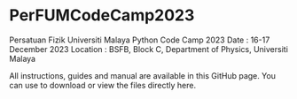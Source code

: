 # PerFUMCodeCamp2023
Persatuan Fizik Universiti Malaya Python Code Camp 2023
Date : 16-17 December 2023
Location : BSFB, Block C, Department of Physics, Universiti Malaya

All instructions, guides and manual are available in this GitHub page. You can use to download or view the files directly here. 
